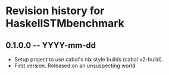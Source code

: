 # Revision history for HaskellSTMbenchmark

## 0.1.0.0 -- YYYY-mm-dd

* Setup project to use cabal's nix style builds (cabal v2-build).
* First version. Released on an unsuspecting world.
